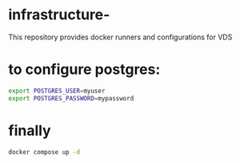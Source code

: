 # infrastructure-
This repository provides docker runners and configurations for VDS

# to configure postgres:
```bash
export POSTGRES_USER=myuser
export POSTGRES_PASSWORD=mypassword
```
# finally
```bash
docker compose up -d
```
